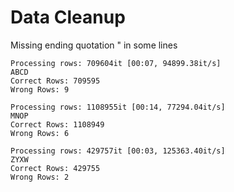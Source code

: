 # Data Cleanup

Missing ending quotation " in some lines 

    Processing rows: 709604it [00:07, 94899.38it/s]
    ABCD
    Correct Rows: 709595
    Wrong Rows: 9

    Processing rows: 1108955it [00:14, 77294.04it/s] 
    MNOP
    Correct Rows: 1108949
    Wrong Rows: 6

    Processing rows: 429757it [00:03, 125363.40it/s]
    ZYXW
    Correct Rows: 429755
    Wrong Rows: 2
